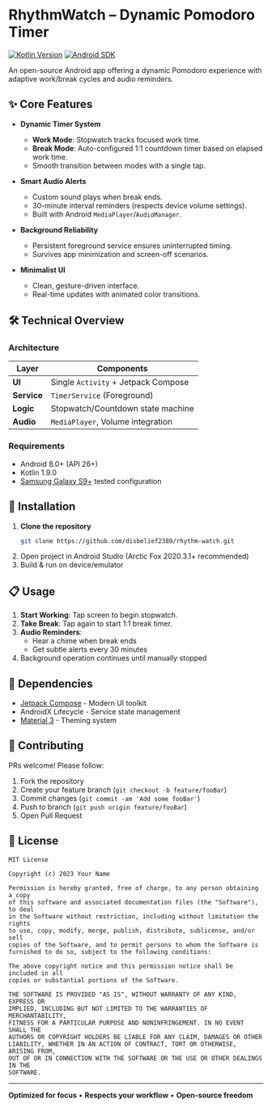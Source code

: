 
# RhythmWatch – Dynamic Pomodoro Timer

[![Kotlin Version](https://img.shields.io/badge/Kotlin-1.9.0-blue.svg)](https://kotlinlang.org)
[![Android SDK](https://img.shields.io/badge/Android%20SDK-34-green.svg)](https://developer.android.com)

An open-source Android app offering a dynamic Pomodoro experience with adaptive work/break cycles and audio reminders.

<!-- ![App Preview](screenshots/demo.gif) -->

## ✨ Core Features

- **Dynamic Timer System**
  - **Work Mode**: Stopwatch tracks focused work time.
  - **Break Mode**: Auto-configured 1:1 countdown timer based on elapsed work time.
  - Smooth transition between modes with a single tap.

- **Smart Audio Alerts**
  - Custom sound plays when break ends.
  - 30-minute interval reminders (respects device volume settings).
  - Built with Android `MediaPlayer`/`AudioManager`.

- **Background Reliability**
  - Persistent foreground service ensures uninterrupted timing.
  - Survives app minimization and screen-off scenarios.

- **Minimalist UI**
  - Clean, gesture-driven interface.
  - Real-time updates with animated color transitions.

## 🛠️ Technical Overview

### Architecture
| Layer              | Components                          |
|--------------------|-------------------------------------|
| **UI**             | Single `Activity` + Jetpack Compose |
| **Service**        | `TimerService` (Foreground)         |
| **Logic**          | Stopwatch/Countdown state machine   |
| **Audio**          | `MediaPlayer`, Volume integration   |

### Requirements
- Android 8.0+ (API 26+)
- Kotlin 1.9.0
- [Samsung Galaxy S9+](https://www.samsung.com) tested configuration

## 🚀 Installation

1. **Clone the repository**
   ```bash
   git clone https://github.com/disbelief2389/rhythm-watch.git
   ```
2. Open project in Android Studio (Arctic Fox 2020.3.1+ recommended)
3. Build & run on device/emulator

## 📋 Usage

1. **Start Working**: Tap screen to begin stopwatch.
2. **Take Break**: Tap again to start 1:1 break timer.
3. **Audio Reminders**:
   - Hear a chime when break ends
   - Get subtle alerts every 30 minutes
4. Background operation continues until manually stopped

## 🔧 Dependencies

- [Jetpack Compose](https://developer.android.com/jetpack/compose) - Modern UI toolkit
- AndroidX Lifecycle - Service state management
- [Material 3](https://m3.material.io) - Theming system

## 🤝 Contributing

PRs welcome! Please follow:
1. Fork the repository
2. Create your feature branch (`git checkout -b feature/fooBar`)
3. Commit changes (`git commit -am 'Add some fooBar'`)
4. Push to branch (`git push origin feature/fooBar`)
5. Open Pull Request

## 📄 License

```text
MIT License

Copyright (c) 2023 Your Name

Permission is hereby granted, free of charge, to any person obtaining a copy
of this software and associated documentation files (the "Software"), to deal
in the Software without restriction, including without limitation the rights
to use, copy, modify, merge, publish, distribute, sublicense, and/or sell
copies of the Software, and to permit persons to whom the Software is
furnished to do so, subject to the following conditions:

The above copyright notice and this permission notice shall be included in all
copies or substantial portions of the Software.

THE SOFTWARE IS PROVIDED "AS IS", WITHOUT WARRANTY OF ANY KIND, EXPRESS OR
IMPLIED, INCLUDING BUT NOT LIMITED TO THE WARRANTIES OF MERCHANTABILITY,
FITNESS FOR A PARTICULAR PURPOSE AND NONINFRINGEMENT. IN NO EVENT SHALL THE
AUTHORS OR COPYRIGHT HOLDERS BE LIABLE FOR ANY CLAIM, DAMAGES OR OTHER
LIABILITY, WHETHER IN AN ACTION OF CONTRACT, TORT OR OTHERWISE, ARISING FROM,
OUT OF OR IN CONNECTION WITH THE SOFTWARE OR THE USE OR OTHER DEALINGS IN THE
SOFTWARE.
```

---

**Optimized for focus** • **Respects your workflow** • **Open-source freedom**
